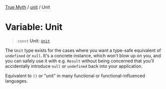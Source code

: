 [True Myth](../../index.md) / [unit](../index.md) / Unit

# Variable: Unit

> `const` **Unit**: [`Unit`](../interfaces/Unit.md)

The `Unit` type exists for the cases where you want a type-safe equivalent of
`undefined` or `null`. It's a concrete instance, which won't blow up on you,
and you can safely use it with e.g. `Result` without being concerned that
you'll accidentally introduce `null` or `undefined` back into your
application.

Equivalent to `()` or "unit" in many functional or functional-influenced
languages.
